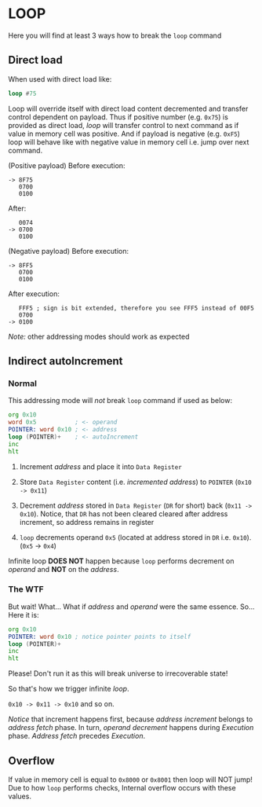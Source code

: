 # LOOP
Here you will find at least 3 ways how to break the `loop` command

## Direct load
When used with direct load like:
```asm
loop #75
```

Loop will override itself with direct load content decremented and transfer control dependent on payload. 
Thus if positive number (e.g. `0x75`) is provided as direct load, *loop* will transfer control to next command as if value in memory cell was positive.
And if payload is negative (e.g. `0xF5`) loop will behave like with negative value in memory cell i.e. jump over next command.

(Positive payload) Before execution:
```
-> 8F75
   0700
   0100
```
After:
```
   0074
-> 0700
   0100
```

(Negative payload) Before execution:
```
-> 8FF5
   0700
   0100
```
After execution:
```
   FFF5 ; sign is bit extended, therefore you see FFF5 instead of 00F5
   0700
-> 0100
```

*Note:* other addressing modes should work as expected

## Indirect autoIncrement

### Normal
This addressing mode will *not* break `loop` command if used as below:
```asm
org 0x10
word 0x5           ; <- operand
POINTER: word 0x10 ; <- address
loop (POINTER)+    ; <- autoIncrement
inc
hlt
```
1. Increment *address* and place it into `Data Register`

1. Store `Data Register` content (i.e. *incremented address*) to `POINTER` (`0x10 -> 0x11`)

1. Decrement *address* stored in `Data Register` (`DR` for short) back (`0x11 -> 0x10`). Notice, that `DR` has not been cleared cleared after address increment, so address remains in register

1. `loop` decrements operand `0x5` (located at address stored in `DR` i.e. `0x10`). (`0x5` -> `0x4`)

Infinite loop **DOES NOT** happen because `loop` performs decrement on *operand* and **NOT** on the *address*. 

### The WTF
But wait! What... What if *address* and *operand* were the same essence.
So... Here it is:
```asm
org 0x10
POINTER: word 0x10 ; notice pointer points to itself
loop (POINTER)+
inc
hlt
```
Please! Don't run it as this will break universe to irrecoverable state!

So that's how we trigger infinite *loop*. 

`0x10 -> 0x11 -> 0x10` and so on.

 *Notice* that increment happens first, because *address increment* belongs to *address fetch* phase. In turn, *operand decrement* happens during *Execution* phase. *Address fetch* precedes *Execution*. 

## Overflow

If value in memory cell is equal to `0x8000` or `0x8001` then loop will NOT jump! Due to how `loop` performs checks, Internal overflow occurs with these values. 